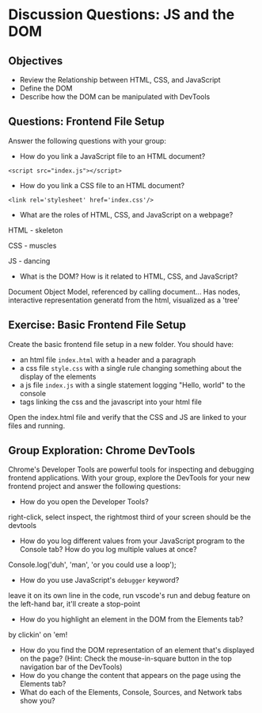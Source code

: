 # Discussion Questions: JS and the DOM

## Objectives

- Review the Relationship between HTML, CSS, and JavaScript
- Define the DOM
- Describe how the DOM can be manipulated with DevTools

## Questions: Frontend File Setup

Answer the following questions with your group:

- How do you link a JavaScript file to an HTML document?
```
<script src="index.js"></script>
```
- How do you link a CSS file to an HTML document?
```
<link rel='stylesheet' href='index.css'/>
```

- What are the roles of HTML, CSS, and JavaScript on a webpage?

HTML - skeleton

CSS - muscles

JS - dancing

- What is the DOM? How is it related to HTML, CSS, and JavaScript?

Document Object Model, referenced by calling document...
Has nodes, interactive representation generatd from the html, visualized as a 'tree'


## Exercise: Basic Frontend File Setup

Create the basic frontend file setup in a new folder. You should have:

- an html file `index.html` with a header and a paragraph
- a css file `style.css` with a single rule changing something about the display
  of the elements
- a js file `index.js` with a single statement logging "Hello, world" to the console
- tags linking the css and the javascript into your html file

Open the index.html file and verify that the CSS and JS are linked to your files
and running.

## Group Exploration: Chrome DevTools

Chrome's Developer Tools are powerful tools for inspecting and debugging
frontend applications. With your group, explore the DevTools for your new
frontend project and answer the following questions:

- How do you open the Developer Tools?

right-click, select inspect, the rightmost third of your screen should be the devtools

- How do you log different values from your JavaScript program to the Console tab? How do you log multiple values at once?

Console.log('duh', 'man', 'or you could use a loop');

  
- How do you use JavaScript's `debugger` keyword?

leave it on its own line in the code, run vscode's run and debug feature on the left-hand bar, it'll create a stop-point

- How do you highlight an element in the DOM from the Elements tab?

by clickin' on 'em!

- How do you find the DOM representation of an element that's displayed on the
  page? (Hint: Check the mouse-in-square button in the top navigation bar of the
  DevTools)
- How do you change the content that appears on the page using the Elements tab?
- What do each of the Elements, Console, Sources, and Network tabs show you?


